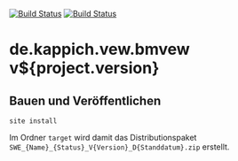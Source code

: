[![Build Status](https://travis-ci.org/datenverteiler/de.kappich.vew.bmvew.svg?branch=develop)](https://travis-ci.org/datenverteiler/de.kappich.vew.bmvew)
[![Build Status](https://api.bintray.com/packages/datenverteiler/maven/de.kappich.vew.bmvew/images/download.svg)](https://bintray.com/datenverteiler/maven/de.kappich.vew.bmvew)

de.kappich.vew.bmvew v${project.version}
===========================


Bauen und Veröffentlichen
-------------------------

    site install

Im Ordner `target` wird damit das Distributionspaket
`SWE_{Name}_{Status}_V{Version}_D{Standdatum}.zip` erstellt.
